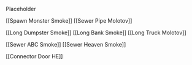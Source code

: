 Placeholder

[[Spawn Monster Smoke]]
[[Sewer Pipe Molotov]]

[[Long Dumpster Smoke]]
[[Long Bank Smoke]]
[[Long Truck Molotov]]

[[Sewer ABC Smoke]]
[[Sewer Heaven Smoke]]

[[Connector Door HE]]
